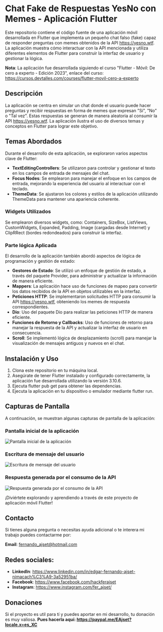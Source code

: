 # Chat Fake de Respuestas YesNo con Memes - Aplicación Flutter
Este repositorio contiene el código fuente de una aplicación móvil desarrollada en Flutter que implementa un pequeño chat falso (fake) capaz de responder preguntas con memes obtenidos de la API https://yesno.wtf. La aplicación muestra cómo interactuar con la API mencionada y utiliza diferentes elementos de Flutter para construir la interfaz de usuario y gestionar la lógica.

**Nota**: La aplicación fue desarrollada siguiendo el curso "Flutter - Móvil: De cero a experto - Edición 2023", enlace del curso: https://cursos.devtalles.com/courses/flutter-movil-cero-a-experto

## Descripción
La aplicación se centra en simular un chat donde el usuario puede hacer preguntas y recibir respuestas en forma de memes que expresan "Sí", "No" o "Tal vez". Estas respuestas se generan de manera aleatoria al consumir la API https://yesno.wtf. La aplicación ilustra el uso de diversos temas y conceptos en Flutter para lograr este objetivo.

## Temas Abordados
Durante el desarrollo de esta aplicación, se exploraron varios aspectos clave de Flutter:

- **TextEditingControllers**: Se utilizaron para controlar y gestionar el texto en los campos de entrada de mensajes del chat.
- **Focus Nodes**: Se emplearon para manejar el enfoque en los campos de entrada, mejorando la experiencia del usuario al interactuar con el teclado.
- **ThemeData**: Se ajustaron los colores y estilos de la aplicación utilizando ThemeData para mantener una apariencia coherente.

### Widgets Utilizados 
Se emplearon diversos widgets, como: Containers, SizeBox, ListViews, CustomWidgets, Expanded, Padding, Image (cargadas desde Internet) y ClipRRect (bordes redondeados) para construir la interfaz.

### Parte lógica Aplicada
El desarrollo de la aplicación también abordó aspectos de lógica de programación y gestión de estado:

- **Gestores de Estado**: Se utilizó un enfoque de gestión de estado, a través del paquete Provider, para administrar y actualizar la información de manera eficiente.
- **Mappers**: La aplicación hace uso de funciones de mapeo para convertir los datos recibidos de la API en objetos utilizables en la interfaz.
- **Peticiones HTTP**: Se implementaron solicitudes HTTP para consumir la API https://yesno.wtf, obteniendo los memes de respuesta correspondientes.
- **Dio**: Uso del paquete Dio para realizar las peticiones HTTP de manera eficiente.
- **Funciones de Retorno y Callbacks**: Uso de funciones de retorno para manejar la respuesta de la API y actualizar la interfaz de usuario en consecuencia.
- **Scroll**: Se implementó lógica de desplazamiento (scroll) para manejar la visualización de mensajes antiguos y nuevos en el chat.

## Instalación y Uso
1. Clona este repositorio en tu máquina local.
2. Asegúrate de tener Flutter instalado y configurado correctamente, la aplicación fue desarrollada utilizando la versión 3.10.6.
3. Ejecuta flutter pub get para obtener las dependencias.
3. Ejecuta la aplicación en tu dispositivo o emulador mediante flutter run.

## Capturas de Pantalla

A continuación, se muestran algunas capturas de pantalla de la aplicación:

### Pantalla inicial de la aplicación
![Pantalla inicial de la aplicación](https://drive.google.com/uc?id=1w2hZd0HFOl6Y6KQsq2gmnx9sUudUfUrO)

### Escritura de mensaje del usuario
![Escritura de mensaje del usuario](https://drive.google.com/uc?id=1kHEdRZ6wPWKji0vcLhEFNluDOA_y-6aS)

### Respuesta generada por el consumo de la API
![Respuesta generada por el consumo de la API](https://drive.google.com/uc?id=1r5jIffBxrWmJBR_PDv7VU58c3HFlQ_6J)

¡Diviértete explorando y aprendiendo a través de este proyecto de aplicación móvil Flutter!

## Contacto
Si tienes alguna pregunta o necesitas ayuda adicional o te interera mi trabajo puedes contactarme por:

**Email**: fernando_ajset@hotmail.com

## Redes sociales:
- **LinkedIn**: https://www.linkedin.com/in/edgar-fernando-ajset-nimacach%C3%A9-3a52951ba/
- **Facebook**: https://www.facebook.com/hackferajset
- **Instagram**: https://www.instagram.com/fer_ajset/

## Donaciones
Si el proyecto es util para tí y puedes aportar en mi desarrollo, tu donación es muy valiosa.
**Pues hacerla aquí: https://paypal.me/EAjset?locale.x=es_XC**